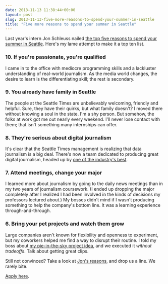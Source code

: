 ```yaml
---
date: 2013-11-13 11:38:44+00:00
layout: post
slug: 2013-11-13-five-more-reasons-to-spend-your-summer-in-seattle
title: "Five more reasons to spend your summer in Seattle"
---
```


Last year's intern Jon Schleuss nailed [the top five reasons to spend
your summer in
Seattle](http://www.jschleuss.com/2013/11/13/why-you-should-spend-your-summer-in-seattle/).
Here's my lame attempt to make it a top ten list.

### 10. If you're passionate, you're qualified
I came in to the office with mediocre programming skills and a
lackluster understanding of real-world journalism. As the media world
changes, the desire to learn is the differentiating skill; the rest is
secondary.

### 9. You already have family in Seattle
The people at the Seattle Times are unbelievably welcoming, friendly and
helpful. Sure, they have their quirks, but what family doesn't? I moved
there without knowing a soul in the state. I'm a shy person. But
somehow, the folks at work got me out nearly every weekend. I'll never
lose contact with them; that isn't something many internships can offer.

### 8. They're serious about digital journalism
It's clear that the Seattle Times management is realizing that data
journalism is a big deal. There's now a team dedicated to producing
great digital journalism, headed up by [one of the industry's best](https://twitter.com/laurenrabaino).

### 7. Attend meetings, change your major
I learned more about journalism by going to the daily news meetings than
in my two years of journalism coursework. (I ended up dropping the major
completely after I realized I had been involved in the kinds of
decisions my professors lectured about.) My bosses didn't mind if I
wasn't producing something to help the company's bottom line. It was a
learning experience through-and-through.

### 6. Bring your pet projects and watch them grow
Large companies aren't known for flexibility and openness to experiment,
but my coworkers helped me find a way to disrupt their routine. I told
my boss about [my pie-in-the-sky project
idea](http://kevin.schaul.io/2012/08/22/seattle-times-election-guide/),
and we executed it *without tradeoffs*. Talk about getting great clips.

Still not convinced? Take a look at [Jon's
reasons](http://www.jschleuss.com/2013/11/13/why-you-should-spend-your-summer-in-seattle/), and drop us a line. We rarely bite.

[Apply here](https://www.smartrecruiters.com/seattletimescompany/74165861-summer-2014-digital-news-production-intern).

